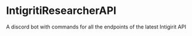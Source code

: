 # IntigritiResearcherAPI
A discord bot with commands for all the endpoints of the latest Intigirit API
